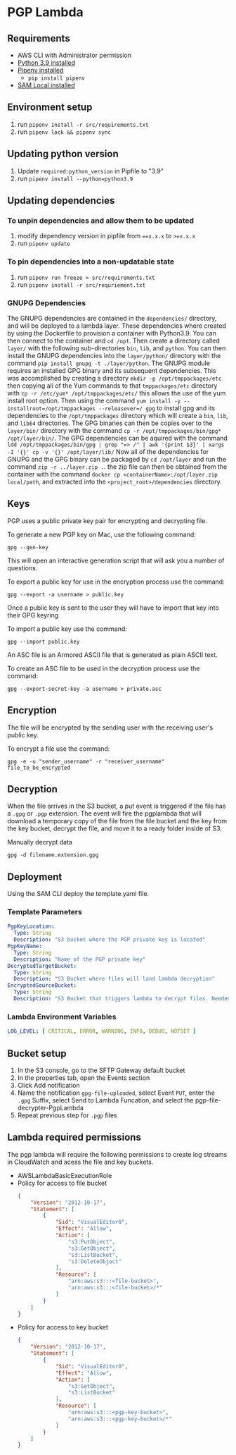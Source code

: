 # PGP Lambda

## Requirements

* AWS CLI with Administrator permission
* [Python 3.9 installed](https://www.python.org/downloads/)
* [Pipenv installed](https://github.com/pypa/pipenv)
    - `pip install pipenv`
* [SAM Local installed](https://github.com/awslabs/aws-sam-local)

## Environment setup

1. run `pipenv install -r src/requirements.txt`
2. run `pipenv lock && pipenv sync`

## Updating python version

1. Update `required:python_version` in Pipfile to "3.9"
2. run `pipenv install --python=python3.9`

## Updating dependencies

### To unpin dependencies and allow them to be updated

1. modify dependency version in pipfile from `==x.x.x` to `>=x.x.x`
2. run `pipenv update`

### To pin dependencies into a non-updatable state

1. run `pipenv run freeze > src/requirements.txt`
2. run `pipenv install -r src/requriement.txt`

### GNUPG Dependencies

The GNUPG dependencies are contained in the `dependencies/` directory, and will be deployed to a lambda layer.
These dependencies where created by using the Dockerfile to provision a container with Python3.9.
You can then connect to the container and `cd /opt`. Then create a directory called `layer/` with the following
sub-directories `bin`, `lib`, and `python`. You can then install the GNUPG dependencies into the `layer/python/`
directory with the command `pip install gnupg -t ./layer/python`. The GNUPG module requires an installed GPG binary and
its subsequent dependencies. This was accomplished by creating a directory `mkdir -p /opt/tmppackages/etc` then copying
all of the Yum commands to that `tmppackages/etc` directory with `cp -r /etc/yum* /opt/tmppackages/etc/` this allows
the use of the yum install root option. Then using the command
`yum install -y --installroot=/opt/tmppackages --releasever=/ gpg` to install gpg and its dependencies
to the `/opt/tmppackages` directory which will create a `bin`, `lib`, and `lib64` directories. The GPG binaries can then
be copies over to the `layer/bin/` directory with the command `cp -r /opt/tmppackages/bin/gpg* /opt/layer/bin/`. The GPG
dependencies can be aquired with the command
`ldd /opt/tmppackages/bin/gpg | grep "=> /" | awk '{print $3}' | xargs -I '{}' cp -v '{}' /opt/layer/lib/`
Now all of the dependencies for GNUPG and the GPG binary can be packaged by `cd /opt/layer` and run the command
`zip -r ../layer.zip .`. the zip file can then be obtained from the container with the command
`docker cp <containerName>:/opt/layer.zip local/path`, and extracted into the `<project_root>/dependencies` directory.

## Keys

PGP uses a public private key pair for encrypting and decrypting file.

To generate a new PGP key on Mac, use the following command:

```shell script
gpg --gen-key
```

This will open an interactive generation script that will ask you a number of questions.

To export a public key for use in the encryption process use the command:

```shell script
gpg --export -a username > public.key
```

Once a public key is sent to the user they will have to import that key into their GPG keyring

To import a public key use the command:

```shell script
gpg --import public.key
```

An ASC file is an Armored ASCII file that is generated as plain ASCII text.

To create an ASC file to be used in the decryption process use the command:

```shell script
gpg --export-secret-key -a username > private.asc
```

## Encryption

The file will be encrypted by the sending user with the receiving user's public key.

To encrypt a file use the command:

```shell script
gpg -e -u "sender_username" -r "receiver_username" file_to_be_encrypted
```

## Decryption

When the file arrives in the S3 bucket, a put event is triggered if the file has a `.gpg` or `.pgp` extension. The
event will fire the pgplambda that will download a temporary copy of the file from the file bucket and the key from the
key bucket, decrypt the file, and move it to a ready folder inside of S3.

Manually decrypt data

```shell script
gpg -d filename.extension.gpg
``` 

## Deployment

Using the SAM CLI deploy the template.yaml file.

### Template Parameters

```yaml
PgpKeyLocation:
  Type: String
  Description: "S3 bucket where the PGP private key is located"
PgpKeyName:
  Type: String
  Description: "Name of the PGP private key"
DecryptedTargetBucket:
  Type: String
  Description: "S3 Bucket where files will land lambda decryption"
EncryptedSourceBucket:
  Type: String
  Description: "S3 Bucket that triggers lambda to decrypt files. Needed for permissions"
```

### Lambda Environment Variables

```yaml
LOG_LEVEL: [ CRITICAL, ERROR, WARNING, INFO, DEBUG, NOTSET ]
```

## Bucket setup

1. In the S3 console, go to the SFTP Gateway default bucket
1. In the properties tab, open the Events section
1. Click Add notification
1. Name the notification `gpg-file-uploaded`, select Event `PUT`, enter the `.gpg` Suffix, select Send to Lambda
   Funcation, and select the pgp-file-decrypter-PgpLambda
1. Repeat previous step for `.pgp` files

## Lambda required permissions

The pgp lambda will require the following permissions to create log streams in CloudWatch and acess the file and key
buckets.

* AWSLambdaBasicExecutionRole
* Policy for access to file bucket
    ```json
    {
        "Version": "2012-10-17",
        "Statement": [
            {
                "Sid": "VisualEditor0",
                "Effect": "Allow",
                "Action": [
                    "s3:PutObject",
                    "s3:GetObject",
                    "s3:ListBucket",
                    "s3:DeleteObject"
                ],
                "Resource": [
                    "arn:aws:s3:::<file-bucket>",
                    "arn:aws:s3:::<file-bucket>/*"
                ]
            }
        ]
    }
    ```
* Policy for access to key bucket
    ```json
    {
        "Version": "2012-10-17",
        "Statement": [
            {
                "Sid": "VisualEditor0",
                "Effect": "Allow",
                "Action": [
                    "s3:GetObject",
                    "s3:ListBucket"
                ],
                "Resource": [
                    "arn:aws:s3:::<pgp-key-bucket>",
                    "arn:aws:s3:::<pgp-key-bucket>/*"
                ]
            }
        ]
    }
    ```
  

  
